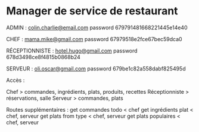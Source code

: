 # Manager de service de restaurant

ADMIN :
colin.charlie@email.com
password
679791481668221445e14e40

CHEF :
mama.mike@gmail.com
password
67979518e2fce67bec59dca0

RÉCEPTIONNISTE :
hotel.hugo@gmail.com
password
678d3498ce8f4815b0868b24

SERVEUR :
oli.oscar@gmail.com
password
679be1c82a558dabf825495d

Accès :

Chef > commandes, ingrédients, plats, produits, recettes
Réceptionniste > réservations, salle
Serveur > commandes, plats

Routes supplémentaires :
get commandes todo < chef
get ingrédients plat < chef, serveur
get plats from type < chef, serveur
get plats populaires < chef, serveur
